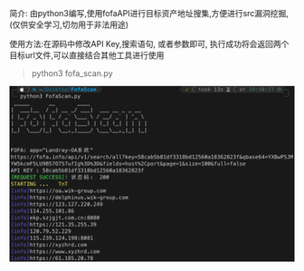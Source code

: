 简介: 由python3编写,使用fofaAPI进行目标资产地址搜集,方便进行src漏洞挖掘,(仅供安全学习,切勿用于非法用途)

使用方法:在源码中修改API Key,搜索语句, 或者参数即可, 执行成功将会返回两个目标url文件,可以直接结合其他工具进行使用

> python3 fofa_scan.py
<img src="demo1.png">
